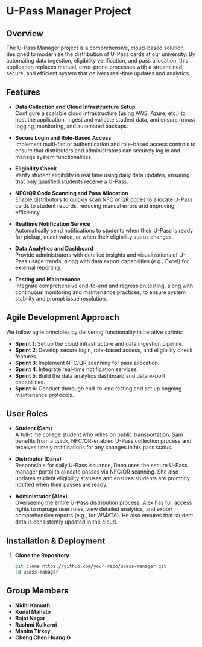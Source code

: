 # U-Pass Manager Project

## Overview
The U-Pass Manager project is a comprehensive, cloud-based solution designed to modernize the distribution of U-Pass cards at our university. By automating data ingestion, eligibility verification, and pass allocation, this application replaces manual, error-prone processes with a streamlined, secure, and efficient system that delivers real-time updates and analytics.

## Features

- **Data Collection and Cloud Infrastructure Setup**  
  Configure a scalable cloud infrastructure (using AWS, Azure, etc.) to host the application, ingest and validate student data, and ensure robust logging, monitoring, and automated backups.

- **Secure Login and Role-Based Access**  
  Implement multi-factor authentication and role-based access controls to ensure that distributors and administrators can securely log in and manage system functionalities.

- **Eligibility Check**  
  Verify student eligibility in real time using daily data updates, ensuring that only qualified students receive a U-Pass.

- **NFC/QR Code Scanning and Pass Allocation**  
  Enable distributors to quickly scan NFC or QR codes to allocate U-Pass cards to student records, reducing manual errors and improving efficiency.

- **Realtime Notification Service**  
  Automatically send notifications to students when their U-Pass is ready for pickup, deactivated, or when their eligibility status changes.

- **Data Analytics and Dashboard**  
  Provide administrators with detailed insights and visualizations of U-Pass usage trends, along with data export capabilities (e.g., Excel) for external reporting.

- **Testing and Maintenance**  
  Integrate comprehensive end-to-end and regression testing, along with continuous monitoring and maintenance practices, to ensure system stability and prompt issue resolution.

## Agile Development Approach
We follow agile principles by delivering functionality in iterative sprints:
- **Sprint 1**: Set up the cloud infrastructure and data ingestion pipeline.
- **Sprint 2**: Develop secure login, role-based access, and eligibility check features.
- **Sprint 3**: Implement NFC/QR scanning for pass allocation.
- **Sprint 4**: Integrate real-time notification services.
- **Sprint 5**: Build the data analytics dashboard and data export capabilities.
- **Sprint 6**: Conduct thorough end-to-end testing and set up ongoing maintenance protocols.

## User Roles

- **Student (Sam)**  
  A full-time college student who relies on public transportation. Sam benefits from a quick, NFC/QR-enabled U-Pass collection process and receives timely notifications for any changes in his pass status.

- **Distributor (Dana)**  
  Responsible for daily U-Pass issuance, Dana uses the secure U-Pass manager portal to allocate passes via NFC/QR scanning. She also updates student eligibility statuses and ensures students are promptly notified when their passes are ready.

- **Administrator (Alex)**  
  Overseeing the entire U-Pass distribution process, Alex has full access rights to manage user roles, view detailed analytics, and export comprehensive reports (e.g., for WMATA). He also ensures that student data is consistently updated in the cloud.

## Installation & Deployment

1. **Clone the Repository**
   ```bash
   git clone https://github.com/your-repo/upass-manager.git
   cd upass-manager

## Group Members
- **Nidhi Kamath**
- **Kunal Mahato**
- **Rajat Nagar**
- **Rashmi Kulkarni**
- **Manim Tirkey**
- **Cheng Chen Huang G**